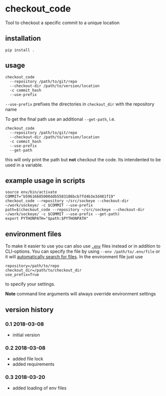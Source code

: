# checkout_code
Tool to checkout a specific commit to a unique location

## installation

```
pip install .
```

## usage

```
checkout_code 
  --repository /path/to/git/repo
  --checkout-dir /path/to/version/location 
  -c commit_hash 
  --use-prefix
```

`--use-prefix` prefixes the directories in `checkout_dir` with the repository name

To get the final path use an additional `--get-path`, i.e.

```
checkout_code 
  --repository /path/to/git/repo
  --checkout-dir /path/to/version/location 
  -c commit_hash 
  --use-prefix
  --get-path
```
this will only print the path but **not** checkout the code. Its intendented to be used in a variable.


## example usage in scripts


```
source env/bin/activate
COMMIT="b59616685000ddb5583186bcb7fd4b3e3d481f19"
checkout_code --repository ~/src/sockeye --checkout-dir ~/work/sockeye/ -c $COMMIT --use-prefix
path=$(checkout_code --repository ~/src/sockeye --checkout-dir ~/work/sockeye/ -c $COMMIT --use-prefix --get-path)
export PYTHONPATH="$path:$PYTHONPATH"
```

## environment files

To make it easier to use you can also use [`.env`](https://github.com/theskumar/python-dotenv) files instead or in addition to CLI-options. You can specify the file by using `--env /path/to/.env/file` or it will [automatically search for files](https://github.com/theskumar/python-dotenv#getting-started). In the environment file just use
```
repository=/path/to/repo
checkout_dir=/path/to/checkout_dir
use_prefix=True
```
to specify your settings. 

**Note** command line arguments will always override environment settings


## version history

### 0.1 2018-03-08

* initial version

### 0.2 2018-03-08

* added file lock
* added requirements

### 0.3 2018-03-20

* added loading of env files